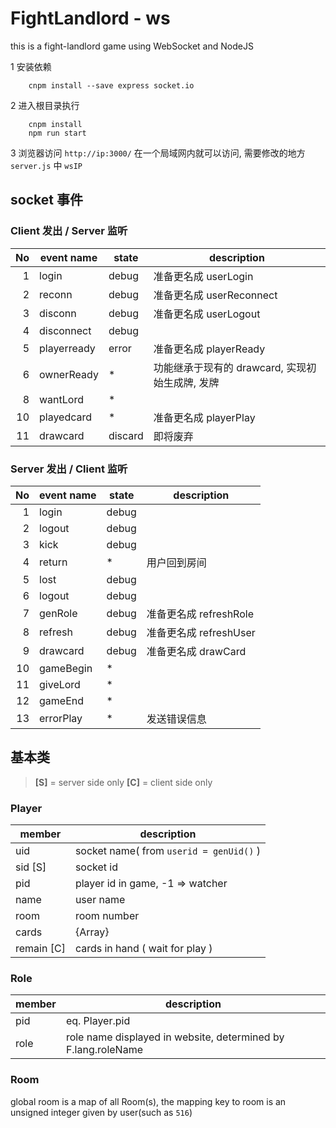 # FightLandlord - ws
this is a fight-landlord game using WebSocket and NodeJS

1 安装依赖
```
    cnpm install --save express socket.io
```

2 进入根目录执行
```
    cnpm install
    npm run start
```

3 浏览器访问 `http://ip:3000/` 在一个局域网内就可以访问, 需要修改的地方 `server.js` 中 `wsIP`

## socket 事件

### Client 发出 / Server 监听

 No | event name   |  state   | description
---:| ------------ | -------- | ----------------------------------------------
 1  | login        | debug    | 准备更名成 userLogin
 2  | reconn       | debug    | 准备更名成 userReconnect
 3  | disconn      | debug    | 准备更名成 userLogout
 4  | disconnect   | debug    | &emsp;
 5  | playerready  | error    | 准备更名成 playerReady
 6  | ownerReady   | *        | 功能继承于现有的 drawcard, 实现初始生成牌, 发牌
 8  | wantLord     | *        | &emsp;
 10 | playedcard   | *        | 准备更名成 playerPlay
 11 | drawcard     | discard  | 即将废弃

### Server 发出 / Client 监听

 No | event name  | state  | description
---:| ----------- | ------ | ------------
 1  | login       | debug  | &emsp;
 2  | logout      | debug  | &emsp;
 3  | kick        | debug  | &emsp;
 4  | return      | *      | 用户回到房间
 5  | lost        | debug  | &emsp;
 6  | logout      | debug  | &emsp;
 7  | genRole     | debug  | 准备更名成 refreshRole
 8  | refresh     | debug  | 准备更名成 refreshUser
 9  | drawcard    | debug  | 准备更名成 drawCard
 10 | gameBegin   | *      | &emsp;
 11 | giveLord    | *      | &emsp;
 12 | gameEnd     | *      | &emsp;
 13 | errorPlay   | *      | 发送错误信息


## 基本类

> **[S]** = server side only
> **[C]** = client side only

### Player

 member     | description
----------- | -----------------------------------------
 uid        | socket name( from `userid = genUid()` )
 sid [S]    | socket id
 pid        | player id in game, -1 => watcher
 name       | user name
 room       | room number
 cards      | {Array}
 remain [C] | cards in hand ( wait for play )

### Role

 member  | description
-------- | --------------------------------------------------------------
 pid     | eq. Player.pid
 role    | role name displayed in website, determined by F.lang.roleName

### Room

global room is a map of all Room(s), the mapping key to room is an unsigned integer given by user(such as `516`)



